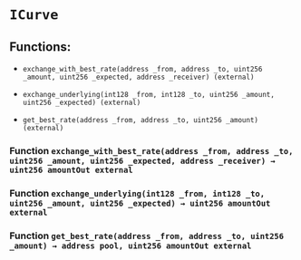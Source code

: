 # `ICurve`

## Functions:

- `exchange_with_best_rate(address _from, address _to, uint256 _amount, uint256 _expected, address _receiver) (external)`

- `exchange_underlying(int128 _from, int128 _to, uint256 _amount, uint256 _expected) (external)`

- `get_best_rate(address _from, address _to, uint256 _amount) (external)`

### Function `exchange_with_best_rate(address _from, address _to, uint256 _amount, uint256 _expected, address _receiver) → uint256 amountOut external`

### Function `exchange_underlying(int128 _from, int128 _to, uint256 _amount, uint256 _expected) → uint256 amountOut external`

### Function `get_best_rate(address _from, address _to, uint256 _amount) → address pool, uint256 amountOut external`
